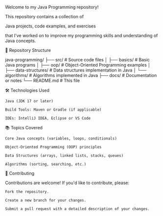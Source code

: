 Welcome to my Java Programming repository!

This repository contains a collection of

Java projects, code examples, and exercises

that I've worked on to improve my programming skills and understanding of Java concepts.


📁 Repository Structure

java-programming/
├── src/                  # Source code files
│   ├── basics/           # Basic Java programs
│   ├── oop/              # Object-Oriented Programming examples
│   ├── data-structures/  # Data structures implementation in Java
│   └── algorithms/       # Algorithms implemented in Java
├── docs/                 # Documentation or notes
└── README.md             # This file


🛠️ Technologies Used

    Java (JDK 17 or later)

    Build Tools: Maven or Gradle (if applicable)

    IDEs: IntelliJ IDEA, Eclipse or VS Code

📚 Topics Covered

    Core Java concepts (variables, loops, conditionals)

    Object-Oriented Programming (OOP) principles

    Data Structures (arrays, linked lists, stacks, queues)

    Algorithms (sorting, searching, etc.)

🤝 Contributing

Contributions are welcome! If you'd like to contribute, please:

    Fork the repository.

    Create a new branch for your changes.

    Submit a pull request with a detailed description of your changes.
